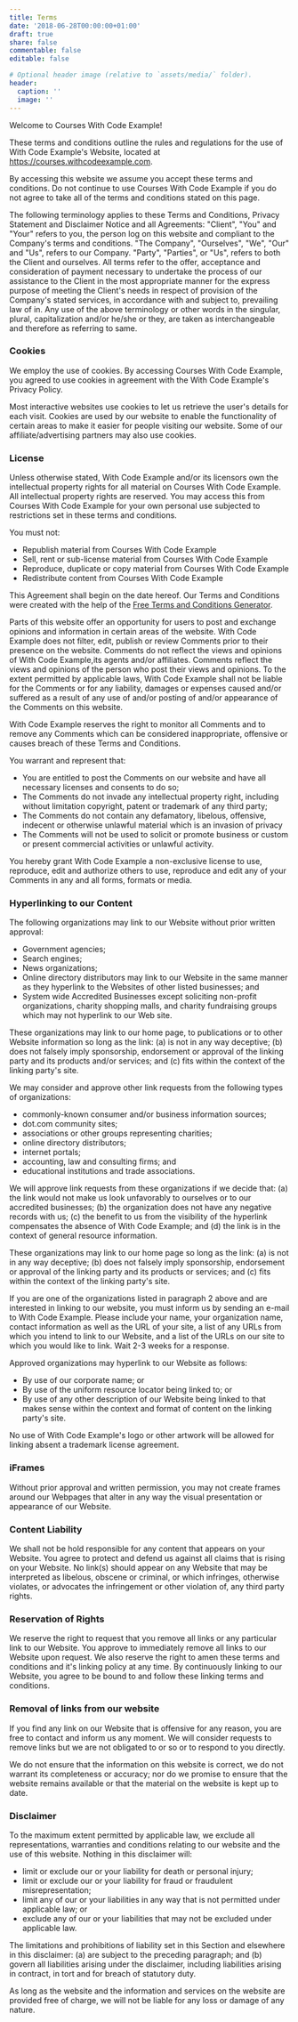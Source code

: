 ```yaml
---
title: Terms
date: '2018-06-28T00:00:00+01:00'
draft: true
share: false
commentable: false
editable: false

# Optional header image (relative to `assets/media/` folder).
header:
  caption: ''
  image: ''
---
```



Welcome to Courses With Code Example!

These terms and conditions outline the rules and regulations for the use of With Code Example's Website, located at https://courses.withcodeexample.com.

By accessing this website we assume you accept these terms and conditions. Do not continue to use Courses With Code Example if you do not agree to take all of the terms and conditions stated on this page.

The following terminology applies to these Terms and Conditions, Privacy Statement and Disclaimer Notice and all Agreements: "Client", "You" and "Your" refers to you, the person log on this website and compliant to the Company's terms and conditions. "The Company", "Ourselves", "We", "Our" and "Us", refers to our Company. "Party", "Parties", or "Us", refers to both the Client and ourselves. All terms refer to the offer, acceptance and consideration of payment necessary to undertake the process of our assistance to the Client in the most appropriate manner for the express purpose of meeting the Client's needs in respect of provision of the Company's stated services, in accordance with and subject to, prevailing law of in. Any use of the above terminology or other words in the singular, plural, capitalization and/or he/she or they, are taken as interchangeable and therefore as referring to same.

### **Cookies**

We employ the use of cookies. By accessing Courses With Code Example, you agreed to use cookies in agreement with the With Code Example's Privacy Policy.

Most interactive websites use cookies to let us retrieve the user's details for each visit. Cookies are used by our website to enable the functionality of certain areas to make it easier for people visiting our website. Some of our affiliate/advertising partners may also use cookies.

### **License**

Unless otherwise stated, With Code Example and/or its licensors own the intellectual property rights for all material on Courses With Code Example. All intellectual property rights are reserved. You may access this from Courses With Code Example for your own personal use subjected to restrictions set in these terms and conditions.

You must not:

-   Republish material from Courses With Code Example
-   Sell, rent or sub-license material from Courses With Code Example
-   Reproduce, duplicate or copy material from Courses With Code Example
-   Redistribute content from Courses With Code Example

This Agreement shall begin on the date hereof. Our Terms and Conditions were created with the help of the  [Free Terms and Conditions Generator](https://www.termsandconditionsgenerator.com/).

Parts of this website offer an opportunity for users to post and exchange opinions and information in certain areas of the website. With Code Example does not filter, edit, publish or review Comments prior to their presence on the website. Comments do not reflect the views and opinions of With Code Example,its agents and/or affiliates. Comments reflect the views and opinions of the person who post their views and opinions. To the extent permitted by applicable laws, With Code Example shall not be liable for the Comments or for any liability, damages or expenses caused and/or suffered as a result of any use of and/or posting of and/or appearance of the Comments on this website.

With Code Example reserves the right to monitor all Comments and to remove any Comments which can be considered inappropriate, offensive or causes breach of these Terms and Conditions.

You warrant and represent that:

-   You are entitled to post the Comments on our website and have all necessary licenses and consents to do so;
-   The Comments do not invade any intellectual property right, including without limitation copyright, patent or trademark of any third party;
-   The Comments do not contain any defamatory, libelous, offensive, indecent or otherwise unlawful material which is an invasion of privacy
-   The Comments will not be used to solicit or promote business or custom or present commercial activities or unlawful activity.

You hereby grant With Code Example a non-exclusive license to use, reproduce, edit and authorize others to use, reproduce and edit any of your Comments in any and all forms, formats or media.

### **Hyperlinking to our Content**

The following organizations may link to our Website without prior written approval:

-   Government agencies;
-   Search engines;
-   News organizations;
-   Online directory distributors may link to our Website in the same manner as they hyperlink to the Websites of other listed businesses; and
-   System wide Accredited Businesses except soliciting non-profit organizations, charity shopping malls, and charity fundraising groups which may not hyperlink to our Web site.

These organizations may link to our home page, to publications or to other Website information so long as the link: (a) is not in any way deceptive; (b) does not falsely imply sponsorship, endorsement or approval of the linking party and its products and/or services; and (c) fits within the context of the linking party's site.

We may consider and approve other link requests from the following types of organizations:

-   commonly-known consumer and/or business information sources;
-   dot.com community sites;
-   associations or other groups representing charities;
-   online directory distributors;
-   internet portals;
-   accounting, law and consulting firms; and
-   educational institutions and trade associations.

We will approve link requests from these organizations if we decide that: (a) the link would not make us look unfavorably to ourselves or to our accredited businesses; (b) the organization does not have any negative records with us; (c) the benefit to us from the visibility of the hyperlink compensates the absence of With Code Example; and (d) the link is in the context of general resource information.

These organizations may link to our home page so long as the link: (a) is not in any way deceptive; (b) does not falsely imply sponsorship, endorsement or approval of the linking party and its products or services; and (c) fits within the context of the linking party's site.

If you are one of the organizations listed in paragraph 2 above and are interested in linking to our website, you must inform us by sending an e-mail to With Code Example. Please include your name, your organization name, contact information as well as the URL of your site, a list of any URLs from which you intend to link to our Website, and a list of the URLs on our site to which you would like to link. Wait 2-3 weeks for a response.

Approved organizations may hyperlink to our Website as follows:

-   By use of our corporate name; or
-   By use of the uniform resource locator being linked to; or
-   By use of any other description of our Website being linked to that makes sense within the context and format of content on the linking party's site.

No use of With Code Example's logo or other artwork will be allowed for linking absent a trademark license agreement.

### **iFrames**

Without prior approval and written permission, you may not create frames around our Webpages that alter in any way the visual presentation or appearance of our Website.

### **Content Liability**

We shall not be hold responsible for any content that appears on your Website. You agree to protect and defend us against all claims that is rising on your Website. No link(s) should appear on any Website that may be interpreted as libelous, obscene or criminal, or which infringes, otherwise violates, or advocates the infringement or other violation of, any third party rights.

### **Reservation of Rights**

We reserve the right to request that you remove all links or any particular link to our Website. You approve to immediately remove all links to our Website upon request. We also reserve the right to amen these terms and conditions and it's linking policy at any time. By continuously linking to our Website, you agree to be bound to and follow these linking terms and conditions.

### **Removal of links from our website**

If you find any link on our Website that is offensive for any reason, you are free to contact and inform us any moment. We will consider requests to remove links but we are not obligated to or so or to respond to you directly.

We do not ensure that the information on this website is correct, we do not warrant its completeness or accuracy; nor do we promise to ensure that the website remains available or that the material on the website is kept up to date.

### **Disclaimer**

To the maximum extent permitted by applicable law, we exclude all representations, warranties and conditions relating to our website and the use of this website. Nothing in this disclaimer will:

-   limit or exclude our or your liability for death or personal injury;
-   limit or exclude our or your liability for fraud or fraudulent misrepresentation;
-   limit any of our or your liabilities in any way that is not permitted under applicable law; or
-   exclude any of our or your liabilities that may not be excluded under applicable law.

The limitations and prohibitions of liability set in this Section and elsewhere in this disclaimer: (a) are subject to the preceding paragraph; and (b) govern all liabilities arising under the disclaimer, including liabilities arising in contract, in tort and for breach of statutory duty.

As long as the website and the information and services on the website are provided free of charge, we will not be liable for any loss or damage of any nature.